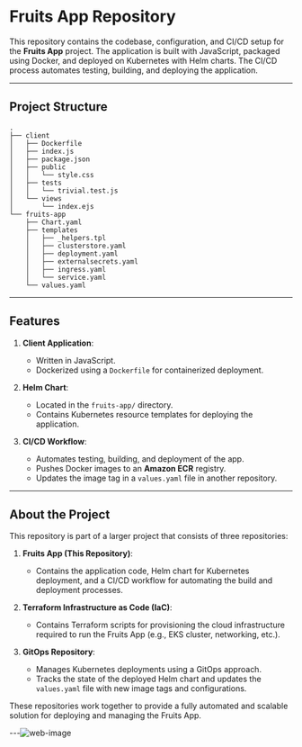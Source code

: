# Fruits App Repository

This repository contains the codebase, configuration, and CI/CD setup for the **Fruits App** project. The application is built with JavaScript, packaged using Docker, and deployed on Kubernetes with Helm charts. The CI/CD process automates testing, building, and deploying the application.

---

## Project Structure

```plaintext
.
├── client
│   ├── Dockerfile
│   ├── index.js
│   ├── package.json
│   ├── public
│   │   └── style.css
│   ├── tests
│   │   └── trivial.test.js
│   └── views
│       └── index.ejs
└── fruits-app
    ├── Chart.yaml
    ├── templates
    │   ├── _helpers.tpl
    │   ├── clusterstore.yaml
    │   ├── deployment.yaml
    │   ├── externalsecrets.yaml
    │   ├── ingress.yaml
    │   └── service.yaml
    └── values.yaml
```
---
## Features

1. **Client Application**:
   - Written in JavaScript.
   - Dockerized using a `Dockerfile` for containerized deployment.

2. **Helm Chart**:
   - Located in the `fruits-app/` directory.
   - Contains Kubernetes resource templates for deploying the application.

3. **CI/CD Workflow**:
   - Automates testing, building, and deployment of the app.
   - Pushes Docker images to an **Amazon ECR** registry.
   - Updates the image tag in a `values.yaml` file in another repository.

---

## About the Project

This repository is part of a larger project that consists of three repositories:

1. **Fruits App (This Repository)**:
   - Contains the application code, Helm chart for Kubernetes deployment, and a CI/CD workflow for automating the build and deployment processes.

2. **Terraform Infrastructure as Code (IaC)**:
   - Contains Terraform scripts for provisioning the cloud infrastructure required to run the Fruits App (e.g., EKS cluster, networking, etc.).

3. **GitOps Repository**:
   - Manages Kubernetes deployments using a GitOps approach.
   - Tracks the state of the deployed Helm chart and updates the `values.yaml` file with new image tags and configurations.

These repositories work together to provide a fully automated and scalable solution for deploying and managing the Fruits App.

---![web-image](https://github.com/user-attachments/assets/d41dab66-c822-4945-9de8-4be10fb106c8)



